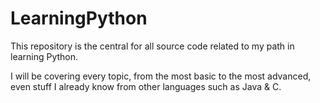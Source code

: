 # LearningPython
This repository is the central for all source code related to my path in learning Python.

I will be covering every topic, from the most basic to the most advanced, even stuff I already know from other languages such as Java & C.